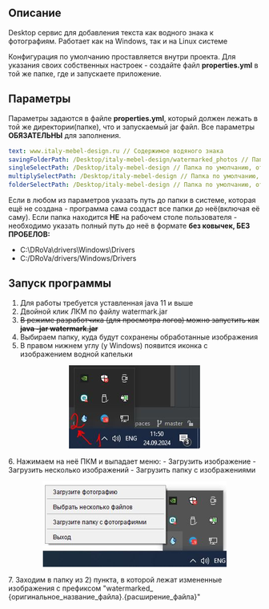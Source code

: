 ## Описание

Desktop сервис для добавления текста как водного знака к фотографиям.
Работает как на Windows, так и на Linux системе

Конфигурация по умолчанию проставляется внутри проекта.
Для указания своих собственных настроек - создайте файл <b>properties.yml</b> в той же папке, где и запускаете приложение.

## Параметры

Параметры задаются в файле <b>properties.yml</b>, который должен лежать в той же директории(папке), что и запускаемый jar файл.
Все параметры <b>ОБЯЗАТЕЛЬНЫ</b> для заполнения.

```yaml
text: www.italy-mebel-design.ru // Содержимое водяного знака
savingFolderPath: /Desktop/italy-mebel-design/watermarked_photos // Папка по умолчанию, в которую необходимо сохранять измененные изображения
singleSelectPath: /Desktop/italy-mebel-design // Папка по умолчанию, открывающаяся при загрузке одного изображения
multiplySelectPath: /Desktop/italy-mebel-design // Папка по умолчанию, открывающаяся при загрузке нескольких изображения
folderSelectPath: /Desktop/italy-mebel-design // Папка по умолчанию, открывающаяся при загрузке папки изображений
```

Если в любом из параметров указать путь до папки в системе, которая ещё не создана - программа сама создаст все папки до неё(включая её
саму).
Если папка находится <b>НЕ</b> на рабочем столе пользователя - необходимо указать полный путь до неё в формате
<b>без ковычек, БЕЗ ПРОБЕЛОВ:</b>

- C:\DRoVa\drivers\Windows\Drivers
- C:/DRoVa/drivers/Windows/Drivers

## Запуск программы

1. Для работы требуется уставленная java 11 и выше
2. Двойной клик ЛКМ по файлу watermark.jar
3. <strike>В режиме разработчика (для просмотра логов) можно запустить как <b>java -jar watermark.jar</b></strike>
4. Выбираем папку, куда будут сохранены обработанные изображения
5. В правом нижнем углу (у Windows) появится иконка с изображением водной капельки
<p align="center">
  <img src="https://github.com/NekitJavaDev/watermark/blob/master/src/img/example/watermark_example_running1.JPG"/>
</p>
6. Нажимаем на неё ПКМ и выпадает меню:
    - Загрузить изображение
    - Загрузить несколько изображений
    - Загрузить папку с изображениями
<p align="center">
  <img src="https://github.com/NekitJavaDev/watermark/blob/master/src/img/example/watermark_example_running2.JPG"/>
</p>
7. Заходим в папку из 2) пункта, в которой лежат измененные изображения с префиксом "watermarked_
   {оригинальное_название_файла}.{расширение_файла}" 